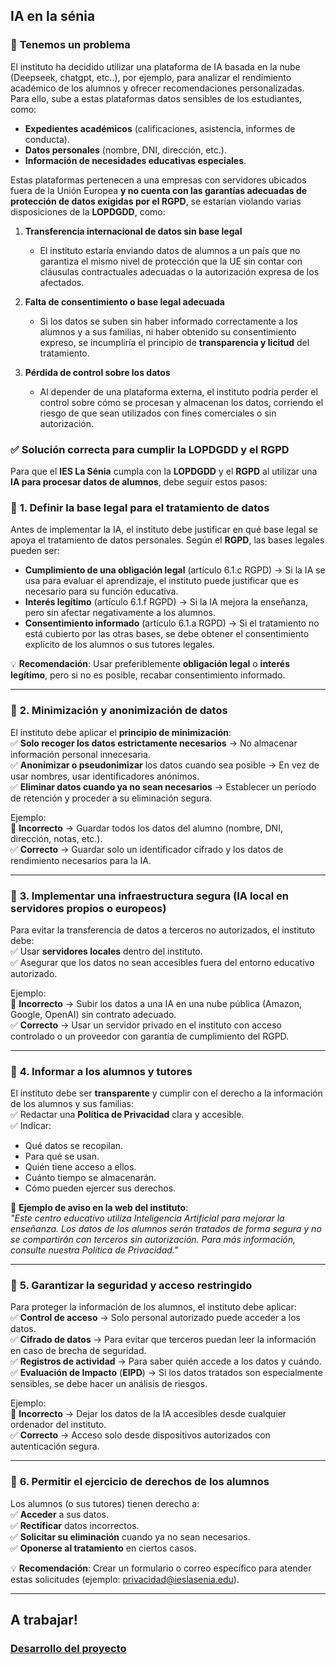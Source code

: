 ## **IA en la sénia**

### 🔴 **Tenemos un problema**  
El instituto ha decidido utilizar una plataforma de IA basada en la nube (Deepseek, chatgpt, etc..), por ejemplo, para analizar el rendimiento académico de los alumnos y ofrecer recomendaciones personalizadas. Para ello, sube a estas plataformas datos sensibles de los estudiantes, como:

- **Expedientes académicos** (calificaciones, asistencia, informes de conducta).  
- **Datos personales** (nombre, DNI, dirección, etc.).  
- **Información de necesidades educativas especiales**.  

Estas plataformas pertenecen a una empresas con servidores ubicados fuera de la Unión Europea **y no cuenta con las garantías adecuadas de protección de datos exigidas por el RGPD**, se estarían violando varias disposiciones de la **LOPDGDD**, como:

1. **Transferencia internacional de datos sin base legal**  
   - El instituto estaría enviando datos de alumnos a un país que no garantiza el mismo nivel de protección que la UE sin contar con cláusulas contractuales adecuadas o la autorización expresa de los afectados.

2. **Falta de consentimiento o base legal adecuada**  
   - Si los datos se suben sin haber informado correctamente a los alumnos y a sus familias, ni haber obtenido su consentimiento expreso, se incumpliría el principio de **transparencia y licitud** del tratamiento.

3. **Pérdida de control sobre los datos**  
   - Al depender de una plataforma externa, el instituto podría perder el control sobre cómo se procesan y almacenan los datos, corriendo el riesgo de que sean utilizados con fines comerciales o sin autorización.

### ✅ **Solución correcta para cumplir la LOPDGDD y el RGPD**  

Para que el **IES La Sénia** cumpla con la **LOPDGDD** y el **RGPD** al utilizar una **IA para procesar datos de alumnos**, debe seguir estos pasos:  
  

### 🔹 **1. Definir la base legal para el tratamiento de datos**  
Antes de implementar la IA, el instituto debe justificar en qué base legal se apoya el tratamiento de datos personales. Según el **RGPD**, las bases legales pueden ser:  
- **Cumplimiento de una obligación legal** (artículo 6.1.c RGPD) → Si la IA se usa para evaluar el aprendizaje, el instituto puede justificar que es necesario para su función educativa.  
- **Interés legítimo** (artículo 6.1.f RGPD) → Si la IA mejora la enseñanza, pero sin afectar negativamente a los alumnos.  
- **Consentimiento informado** (artículo 6.1.a RGPD) → Si el tratamiento no está cubierto por las otras bases, se debe obtener el consentimiento explícito de los alumnos o sus tutores legales.  

💡 **Recomendación**: Usar preferiblemente **obligación legal** o **interés legítimo**, pero si no es posible, recabar consentimiento informado.  

---

### 🔹 **2. Minimización y anonimización de datos**  
El instituto debe aplicar el **principio de minimización**:  
✅ **Solo recoger los datos estrictamente necesarios** → No almacenar información personal innecesaria.  
✅ **Anonimizar o pseudonimizar** los datos cuando sea posible → En vez de usar nombres, usar identificadores anónimos.  
✅ **Eliminar datos cuando ya no sean necesarios** → Establecer un período de retención y proceder a su eliminación segura.  

Ejemplo:  
🚫 **Incorrecto** → Guardar todos los datos del alumno (nombre, DNI, dirección, notas, etc.).  
✅ **Correcto** → Guardar solo un identificador cifrado y los datos de rendimiento necesarios para la IA.  

---

### 🔹 **3. Implementar una infraestructura segura (IA local en servidores propios o europeos)**  
Para evitar la transferencia de datos a terceros no autorizados, el instituto debe:  
✅ Usar **servidores locales** dentro del instituto.  
✅ Asegurar que los datos no sean accesibles fuera del entorno educativo autorizado.  

Ejemplo:  
🚫 **Incorrecto** → Subir los datos a una IA en una nube pública (Amazon, Google, OpenAI) sin contrato adecuado.  
✅ **Correcto** → Usar un servidor privado en el instituto con acceso controlado o un proveedor con garantía de cumplimiento del RGPD.  

---

### 🔹 **4. Informar a los alumnos y tutores**  
El instituto debe ser **transparente** y cumplir con el derecho a la información de los alumnos y sus familias:  
✅ Redactar una **Política de Privacidad** clara y accesible.  
✅ Indicar:  
   - Qué datos se recopilan.  
   - Para qué se usan.  
   - Quién tiene acceso a ellos.  
   - Cuánto tiempo se almacenarán.  
   - Cómo pueden ejercer sus derechos.  

📌 **Ejemplo de aviso en la web del instituto**:  
*"Este centro educativo utiliza Inteligencia Artificial para mejorar la enseñanza. Los datos de los alumnos serán tratados de forma segura y no se compartirán con terceros sin autorización. Para más información, consulte nuestra Política de Privacidad."*  

---

### 🔹 **5. Garantizar la seguridad y acceso restringido**  
Para proteger la información de los alumnos, el instituto debe aplicar:  
✅ **Control de acceso** → Solo personal autorizado puede acceder a los datos.  
✅ **Cifrado de datos** → Para evitar que terceros puedan leer la información en caso de brecha de seguridad.  
✅ **Registros de actividad** → Para saber quién accede a los datos y cuándo.  
✅ **Evaluación de Impacto** (**EIPD**) → Si los datos tratados son especialmente sensibles, se debe hacer un análisis de riesgos.  

Ejemplo:  
🚫 **Incorrecto** → Dejar los datos de la IA accesibles desde cualquier ordenador del instituto.  
✅ **Correcto** → Acceso solo desde dispositivos autorizados con autenticación segura.  

---


### 🔹 **6. Permitir el ejercicio de derechos de los alumnos**  
Los alumnos (o sus tutores) tienen derecho a:  
✅ **Acceder** a sus datos.  
✅ **Rectificar** datos incorrectos.  
✅ **Solicitar su eliminación** cuando ya no sean necesarios.  
✅ **Oponerse al tratamiento** en ciertos casos.  

💡 **Recomendación**: Crear un formulario o correo específico para atender estas solicitudes (ejemplo: privacidad@ieslasenia.edu).  

---



## A trabajar!

### **[Desarrollo del proyecto](desarrollo.md)**